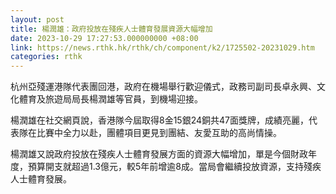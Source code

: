 ```yaml
---
layout: post
title: 楊潤雄：政府投放在殘疾人士體育發展資源大幅增加
date: 2023-10-29 17:27:53.000000000 +08:00
link: https://news.rthk.hk/rthk/ch/component/k2/1725502-20231029.htm
categories: rthk
---
```


杭州亞殘運港隊代表團回港，政府在機場舉行歡迎儀式，政務司副司長卓永興、文化體育及旅遊局局長楊潤雄等官員，到機場迎接。

楊潤雄在社交網頁說，香港隊今屆取得8金15銀24銅共47面獎牌，成績亮麗，代表隊在比賽中全力以赴，團體項目更見到團結、友愛互助的高尚情操。

楊潤雄又說政府投放在殘疾人士體育發展方面的資源大幅增加，單是今個財政年度，預算開支就超過1.3億元，較5年前增逾8成。當局會繼續投放資源，支持殘疾人士體育發展。
